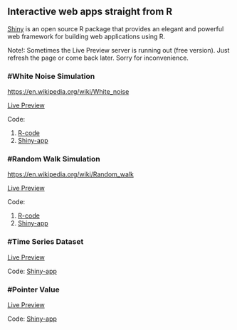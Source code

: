 ## Interactive web apps straight from R

[Shiny](https://www.rstudio.com/products/shiny-2/) is an open source R package that provides an elegant and powerful web framework for building web applications using R.

Note!: Sometimes the Live Preview server is running out (free version). Just refresh the page or come back later.
Sorry for inconvenience.




### #White Noise Simulation
https://en.wikipedia.org/wiki/White_noise

[Live Preview](https://itsmecevi.shinyapps.io/white-noise-simulation/)

Code: 
1. [R-code](https://github.com/itsmecevi/r-shiny-app/blob/master/white-noise-simulation/1-uebungsblatt_5.R)
2. [Shiny-app](https://github.com/itsmecevi/r-shiny-app/blob/master/white-noise-simulation/app.R)


### #Random Walk Simulation
https://en.wikipedia.org/wiki/Random_walk

[Live Preview](https://itsmecevi.shinyapps.io/random-walk-simulation/)

Code: 
1. [R-code](https://github.com/itsmecevi/r-shiny-app/blob/master/random-walk-simulation/2-uebungsblatt_4.R)
2. [Shiny-app](https://github.com/itsmecevi/r-shiny-app/blob/master/random-walk-simulation/app.R)


### #Time Series Dataset

[Live Preview](https://itsmecevi.shinyapps.io/time-series-dataset/)

Code: 
[Shiny-app](https://github.com/itsmecevi/r-shiny-app/tree/master/time-series-dataset)



### #Pointer Value

[Live Preview](https://itsmecevi.shinyapps.io/pointer-value/)

Code: 
[Shiny-app](https://github.com/itsmecevi/r-shiny-app/tree/master/pointer-value)
